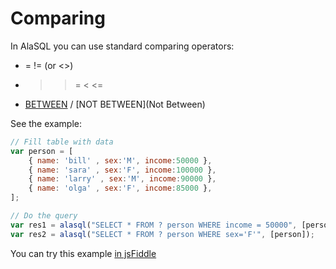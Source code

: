 # Comparing

In AlaSQL you can use standard comparing operators:
* = != (or <>)
* > >= < <=
* [BETWEEN](Between) / [NOT BETWEEN](Not Between)

See the example:
```js
// Fill table with data
var person = [ 
    { name: 'bill' , sex:'M', income:50000 },
    { name: 'sara' , sex:'F', income:100000 },
    { name: 'larry' , sex:'M', income:90000 },
    { name: 'olga' , sex:'F', income:85000 },
];

// Do the query
var res1 = alasql("SELECT * FROM ? person WHERE income = 50000", [person]);
var res2 = alasql("SELECT * FROM ? person WHERE sex='F'", [person]);
```
You can try this example [in jsFiddle](http://jsfiddle.net/agershun/38hj2uwy/38/)